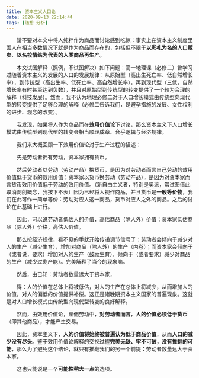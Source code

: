 ```yaml
---
title: 资本主义人口论
date: 2020-09-13 22:14:44
tags: [随想 分析]
---
```

　　请不要对本文中将人纯粹作为商品而讨论感到吃惊：事实上在资本主义制度里面人在相当多数情况下就是作为商品而存在的，包括但不限于**以彩礼为名的人口贩卖**、**以名校情结为代表的人类商品再生产**。
<!--more-->

　　本文试图解释（照例，不试图解决）如下问题：高一地理课（必修二）曾学习过随着资本主义的发展的人口的发展规律：从原始型（高出生死亡率、低自然增长率），到传统型（高出生率、低死亡率、高自然增长率），再到现代型（三低，自然增长率有时甚至达到负数），并且对原始型到传统型的转变提供了一个较为合理的解释（科技发展）。然而，我不认为地理必修二对于人口增长模式由传统型向现代型的转变提供了足够合理的解释（必修二告诉我们，是避孕措施的发展、女性权利的进步、观念的改变）。

　　我发现，如果将人作为商品而在**效用价值论**下讨论，那么资本主义下人口增长模式由传统型到现代型的转变会相当顺理成章、合乎逻辑与经济规律。

　　我们来大概回顾一下效用价值论对于生产过程的描述：

　　先是劳动者拥有劳动，资本家拥有货币。

　　然后劳动者以劳动（劳动产品）换货币，是因为对劳动者而言自己劳动的效用价值低于货币的效用价值；资本家以货币换劳动（劳动产品），是因为对资本家而言货币效用价值低于劳动的效用价值。（新自由主义者，特别是奥派，常试图借此取消剥削概念，我按下不表）因为已经将人视作商品，并且货币是**一般等价物**，我们在此可作一简单等价：劳动对应人这一商品，货币对应人之外的商品。之后的讨论在此基础上进行。

　　因此，可以说劳动者低估人的价值，高估商品（除人外）价值；资本家低估商品（除人外）价格，高估人价值。

　　那么按经济规律，看不见的手就开始传递调节信号了：劳动者会倾向于减少对人的生产（减少生育），增加对商品（除人外）的生产（内卷）；而资本家会倾向于（或者说，要求）增加对人的生产（鼓励生育），倾向于（或者要求）减少对商品的生产（减少过剩产能）。完美解释了当今的现象嘛。

　　然后，由已知：劳动者数量远大于资本家，

　　得：人的价值在总体上将被低估，对人的生产在总体上将减少，从而增加人的价值，对人的偏低的价值提供补偿。这正是诸晚期资本主义国家的普遍现象。这就是对人口增长模式由传统型向现代型转变的良好解释。

　　然而，由效用价值论，雇佣劳动中，**对劳动者而言**，**人的价值必须低于货币**（即其他商品），才能产生交易。

　　因此，资本主义下，**人的价值将始终被普遍认为低于商品价值**，从而**人口的减少没有尽头**。鉴于效用价值论解释的交换过程**完美无缺、牢不可破，没有推翻的可能**，那么为了避免这个结论，就只有推翻我们的另一个前提：劳动者数量远大于资本家。

　　这也只能说是一个**可能性稍大一点**的选项。
